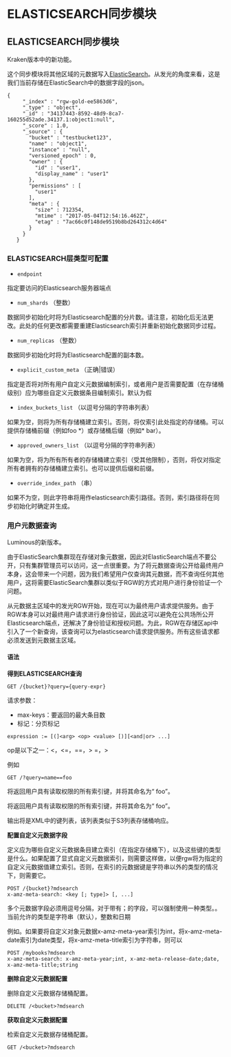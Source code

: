 # ELASTICSEARCH同步模块

## ELASTICSEARCH同步模块

Kraken版本中的新功能。

这个同步模块将其他区域的元数据写入[ElasticSearch](https://github.com/elastic/elasticsearch)。从发光的角度来看，这是我们当前存储在ElasticSearch中的数据字段的json。

```text
{
     "_index" : "rgw-gold-ee5863d6",
     "_type" : "object",
     "_id" : "34137443-8592-48d9-8ca7-160255d52ade.34137.1:object1:null",
     "_score" : 1.0,
     "_source" : {
       "bucket" : "testbucket123",
       "name" : "object1",
       "instance" : "null",
       "versioned_epoch" : 0,
       "owner" : {
         "id" : "user1",
         "display_name" : "user1"
       },
       "permissions" : [
         "user1"
       ],
       "meta" : {
         "size" : 712354,
         "mtime" : "2017-05-04T12:54:16.462Z",
         "etag" : "7ac66c0f148de9519b8bd264312c4d64"
       }
     }
   }
```

### ELASTICSEARCH层类型可配置

* `endpoint`

指定要访问的Elasticsearch服务器端点

* `num_shards` （整数）

数据同步初始化时将为Elasticsearch配置的分片数。请注意，初始化后无法更改。此处的任何更改都需要重建Elasticsearch索引并重新初始化数据同步过程。

* `num_replicas` （整数）

数据同步初始化时将为Elasticsearch配置的副本数。

* `explicit_custom_meta` （正确\|错误）

指定是否将对所有用户自定义元数据编制索引，或者用户是否需要配置（在存储桶级别）应为哪些自定义元数据条目编制索引。默认为假

* `index_buckets_list` （以逗号分隔的字符串列表）

如果为空，则将为所有存储桶建立索引。否则，将仅索引此处指定的存储桶。可以提供存储桶前缀（例如foo \*）或存储桶后缀（例如\* bar）。

* `approved_owners_list` （以逗号分隔的字符串列表）

如果为空，将为所有所有者的存储桶建立索引（受其他限制），否则，将仅对指定所有者拥有的存储桶建立索引。也可以提供后缀和前缀。

* `override_index_path` （串）

如果不为空，则此字符串将用作elasticsearch索引路径。否则，索引路径将在同步初始化时确定并生成。

### 用户元数据查询

Luminous的新版本。

由于ElasticSearch集群现在存储对象元数据，因此对ElasticSearch端点不要公开，只有集群管理员可以访问，这一点很重要。为了将元数据查询公开给最终用户本身，这会带来一个问题，因为我们希望用户仅查询其元数据，而不查询任何其他用户，这将需要ElasticSearch集群以类似于RGW的方式对用户进行身份验证一个问题。

从元数据主区域中的发光RGW开始，现在可以为最终用户请求提供服务。由于RGW本身可以对最终用户请求进行身份验证，因此这可以避免在公共场所公开Elasticsearch端点，还解决了身份验证和授权问题。为此，RGW在存储区api中引入了一个新查询，该查询可以为elasticsearch请求提供服务。所有这些请求都必须发送到元数据主区域。

#### 语法

**得到ELASTICSEARCH查询**

```text
GET /{bucket}?query={query-expr}
```

请求参数：

* max-keys：要返回的最大条目数
* 标记：分页标记

`expression := [(]<arg> <op> <value> [)][<and|or> ...]`

op是以下之一：&lt;，&lt;=，==，&gt; =，&gt;

例如

```text
GET /?query=name==foo
```

将返回用户具有读取权限的所有索引键，并将其命名为“ foo”。

将返回用户具有读取权限的所有索引键，并将其命名为“ foo”。

输出将是XML中的键列表，该列表类似于S3列表存储桶响应。

**配置自定义元数据字段**

定义应为哪些自定义元数据条目建立索引（在指定存储桶下），以及这些键的类型是什么。如果配置了显式自定义元数据索引，则需要这样做，以便rgw将为指定的自定义元数据值建立索引。否则，在索引的元数据键是字符串以外的类型的情况下，则需要它。

```text
POST /{bucket}?mdsearch
x-amz-meta-search: <key [; type]> [, ...]
```

多个元数据字段必须用逗号分隔，对于带有；的字段，可以强制使用一种类型。。当前允许的类型是字符串（默认），整数和日期

例如。如果要将自定义对象元数据x-amz-meta-year索引为int，将x-amz-meta-date索引为date类型，将x-amz-meta-title索引为字符串，则可以

```text
POST /mybooks?mdsearch
x-amz-meta-search: x-amz-meta-year;int, x-amz-meta-release-date;date, x-amz-meta-title;string
```

**删除自定义元数据配置**

删除自定义元数据存储桶配置。

```text
DELETE /<bucket>?mdsearch
```

**获取自定义元数据配置**

检索自定义元数据存储桶配置。

```text
GET /<bucket>?mdsearch
```

